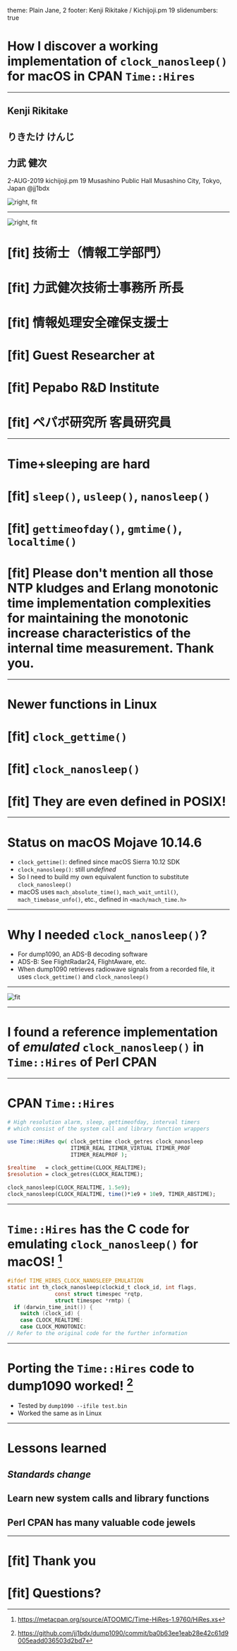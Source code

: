theme: Plain Jane, 2
footer: Kenji Rikitake / Kichijoji.pm 19
slidenumbers: true

# How I discover a working implementation of `clock_nanosleep()` for macOS in CPAN `Time::Hires`

---

## Kenji Rikitake

## りきたけ けんじ

## 力武 健次

2-AUG-2019
kichijoji.pm 19
Musashino Public Hall
Musashino City, Tokyo, Japan
@jj1bdx

![right, fit](kenji-20180530-stockholm.jpg)

---

![right, fit](pepaken_logo.jpg)

# [fit] 技術士（情報工学部門）
# [fit] 力武健次技術士事務所 所長
# [fit] 情報処理安全確保支援士
# [fit] Guest Researcher at
# [fit] Pepabo R&D Institute
# [fit] ペパボ研究所 客員研究員

---

# Time+sleeping are hard

# [fit] `sleep()`, `usleep()`, `nanosleep()`
# [fit] `gettimeofday()`, `gmtime()`, `localtime()`
# [fit] Please don't mention all those NTP kludges and Erlang monotonic time implementation complexities for maintaining the monotonic increase characteristics of the internal time measurement. Thank you.

---

# Newer functions in Linux

# [fit] `clock_gettime()`
# [fit] `clock_nanosleep()`
# [fit] They are even defined in POSIX!

---

# Status on macOS Mojave 10.14.6

* `clock_gettime()`: defined since macOS Sierra 10.12 SDK
* `clock_nanosleep()`: still *undefined*
* So I need to build my own equivalent function to substitute `clock_nanosleep()`
* macOS uses `mach_absolute_time()`, `mach_wait_until()`, `mach_timebase_unfo()`, etc., defined in `<mach/mach_time.h>`

---

# Why I needed `clock_nanosleep()`?

* For dump1090, an ADS-B decoding software
* ADS-B: See FlightRadar24, FlightAware, etc.
* When dump1090 retrieves radiowave signals from a recorded file, it uses `clock_gettime()` and `clock_nanosleep()`

---

![fit](Max-Planes.png)

---

# I found a reference implementation of *emulated* `clock_nanosleep()` in `Time::Hires` of Perl CPAN

---

# CPAN `Time::Hires`

```perl
# High resolution alarm, sleep, gettimeofday, interval timers
# which consist of the system call and library function wrappers

use Time::HiRes qw( clock_gettime clock_getres clock_nanosleep
                    ITIMER_REAL ITIMER_VIRTUAL ITIMER_PROF
                    ITIMER_REALPROF );
 
$realtime   = clock_gettime(CLOCK_REALTIME);
$resolution = clock_getres(CLOCK_REALTIME);
 
clock_nanosleep(CLOCK_REALTIME, 1.5e9);
clock_nanosleep(CLOCK_REALTIME, time()*1e9 + 10e9, TIMER_ABSTIME);
``` 

---

# `Time::Hires` has the C code for emulating `clock_nanosleep()` for macOS! [^1]

```C
#ifdef TIME_HIRES_CLOCK_NANOSLEEP_EMULATION
static int th_clock_nanosleep(clockid_t clock_id, int flags,
			   const struct timespec *rqtp,
			   struct timespec *rmtp) {
  if (darwin_time_init()) {
    switch (clock_id) {
    case CLOCK_REALTIME:
    case CLOCK_MONOTONIC:
// Refer to the original code for the further information
```

[^1]: <https://metacpan.org/source/ATOOMIC/Time-HiRes-1.9760/HiRes.xs>

---

# Porting the `Time::Hires` code to dump1090 worked! [^2]

* Tested by `dump1090 --ifile test.bin`
* Worked the same as in Linux

[^2]: <https://github.com/jj1bdx/dump1090/commit/ba0b63ee1eab28e42c61d9005eadd036503d2bd7>

---

# Lessons learned

## *Standards change*
## Learn new system calls and library functions
## Perl CPAN has many valuable code jewels

---

# [fit] Thank you
# [fit] Questions?

<!--
Local Variables:
mode: markdown
coding: utf-8
End:
-->
